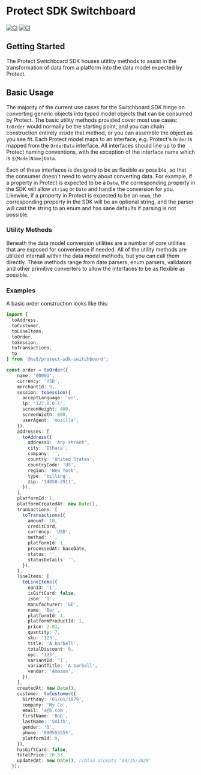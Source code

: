 # Protect SDK Switchboard
[![CI](https://concourse.ns8-infrastructure.com/api/v1/teams/main/pipelines/protect-sdk-switchboard/jobs/test/badge)](https://concourse.ns8-infrastructure.com/teams/main/pipelines/protect-sdk-switchboard/jobs/test)
[![CI](https://concourse.ns8-infrastructure.com/api/v1/teams/main/pipelines/protect-sdk-switchboard/jobs/test/badge?title=tests)](https://concourse.ns8-infrastructure.com/teams/main/pipelines/protect-sdk-switchboard/jobs/test)

## Getting Started

The Protect Switchboard SDK houses utitlity methods to assist in the transformation of data from a platform into the data model expected by Protect.

## Basic Usage

The majority of the current use cases for the Switchboard SDK hinge on converting generic objects into typed model objects that can be consumed by Protect.
The basic utility methods provided cover most use cases: `toOrder` would normally be the starting point, and you can chain construction entirely inside that method,
or you can assemble the object as you see fit. Each Protect model maps to an interface, e.g. Protect's `Order` is mapped from the `OrderData` interface.
All interfaces should line up to the Protect naming conventions, with the exception of the interface name which is `${ModelName}Data`.

Each of these interfaces is designed to be as flexible as possible, so that the consumer doesn't need to worry about converting data. For example,
if a property in Protect is expected to be a `Date`, the corresponding property in the SDK will allow `string` or `Date` and handle the conversion for you.
Likewise, if a property in Protect is expected to be an `enum`, the corresponding property in the SDK will be an optional string, and the parser will
cast the string to an enum and has sane defaults if parsing is not possible.

### Utility Methods

Beneath the data model conversion utilities are a number of core utilities that are exposed for convenience if needed. All of the utility methods are
utilized internall within the data model methods, but you can call them directly. These methods range from date parsers, enum parsers, validators and
other primitive converters to allow the interfaces to be as flexible as possible.

### Examples

A basic order construction looks like this:

```ts
import {
  toAddress,
  toCustomer,
  toLineItems,
  toOrder,
  toSession,
  toTransactions,
  to
} from '@ns8/protect-sdk-switchboard';

const order = toOrder({
    name: '00001',
    currency: 'USD',
    merchantId: 9,
    session: toSession({
      acceptLanguage: 'en',
      ip: '127.0.0.1',
      screenHeight: 400,
      screenWidth: 800,
      userAgent: 'mozilla',
    }),
    addresses: [
      toAddress({
        address1: 'Any street',
        city: 'Ithaca',
        company: '',
        country: 'United States',
        countryCode: 'US',
        region: 'New York',
        type: 'billing',
        zip: '14850-2911',
      }),
    ],
    platformId: 1,
    platformCreatedAt: new Date(),
    transactions: [
      toTransactions({
        amount: 10,
        creditCard,
        currency: 'USD',
        method: '',
        platformId: 1,
        processedAt: baseDate,
        status: '',
        statusDetails: '',
      }),
    ],
    lineItems: [
      toLineItems({
        ean13: '1',
        isGiftCard: false,
        isbn: '1',
        manufacturer: 'GE',
        name: 'Bar',
        platformId: 1,
        platformProductId: 1,
        price: 2.01,
        quantity: 7,
        sku: '123',
        title: 'A barbell',
        totalDiscount: 0,
        upc: '123',
        variantId: '1',
        variantTitle: 'A barbell',
        vendor: 'Amazon',
      }),
    ],
    createdAt: new Date(),
    customer: toCustomer({
      birthday: '01/01/1979',
      company: 'My Co',
      email: 'a@b.com',
      firstName: 'Bob',
      lastName: 'Smith',
      gender: '1',
      phone: '800555555',
      platformId: 9,
    }),
    hasGiftCard: false,
    totalPrice: 20.53,
    updatedAt: new Date(), //Also accepts '09/15/2020'
  });
```
